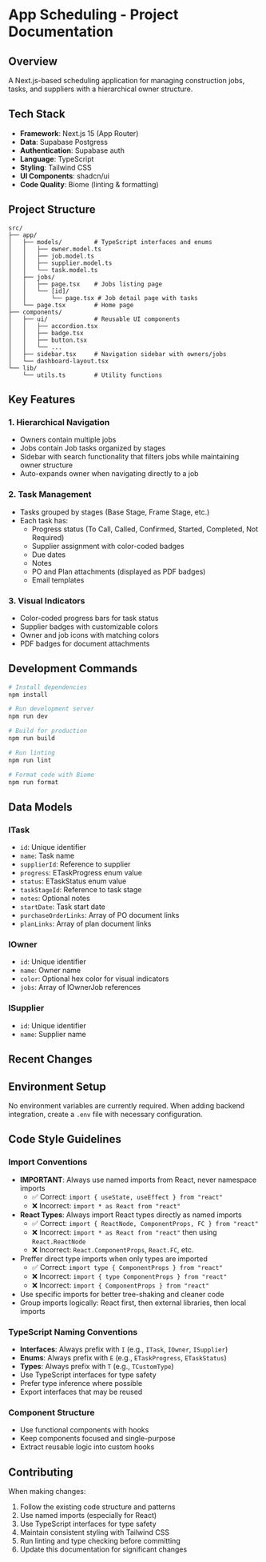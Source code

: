 # App Scheduling - Project Documentation

## Overview
A Next.js-based scheduling application for managing construction jobs, tasks, and suppliers with a hierarchical owner structure.

## Tech Stack
- **Framework**: Next.js 15 (App Router)
- **Data**: Supabase Postgress
- **Authentication**: Supabase auth
- **Language**: TypeScript
- **Styling**: Tailwind CSS
- **UI Components**: shadcn/ui
- **Code Quality**: Biome (linting & formatting)

## Project Structure
```
src/
├── app/
│   ├── models/         # TypeScript interfaces and enums
│   │   ├── owner.model.ts
│   │   ├── job.model.ts
│   │   ├── supplier.model.ts
│   │   └── task.model.ts
│   ├── jobs/
│   │   ├── page.tsx    # Jobs listing page
│   │   └── [id]/
│   │       └── page.tsx # Job detail page with tasks
│   └── page.tsx        # Home page
├── components/
│   ├── ui/             # Reusable UI components
│   │   ├── accordion.tsx
│   │   ├── badge.tsx
│   │   ├── button.tsx
│   │   └── ...
│   ├── sidebar.tsx     # Navigation sidebar with owners/jobs
│   └── dashboard-layout.tsx
└── lib/
    └── utils.ts        # Utility functions

```

## Key Features

### 1. Hierarchical Navigation
- Owners contain multiple jobs
- Jobs contain Job tasks organized by stages
- Sidebar with search functionality that filters jobs while maintaining owner structure
- Auto-expands owner when navigating directly to a job

### 2. Task Management
- Tasks grouped by stages (Base Stage, Frame Stage, etc.)
- Each task has:
  - Progress status (To Call, Called, Confirmed, Started, Completed, Not Required)
  - Supplier assignment with color-coded badges
  - Due dates
  - Notes
  - PO and Plan attachments (displayed as PDF badges)
  - Email templates

### 3. Visual Indicators
- Color-coded progress bars for task status
- Supplier badges with customizable colors
- Owner and job icons with matching colors
- PDF badges for document attachments

## Development Commands

```bash
# Install dependencies
npm install

# Run development server
npm run dev

# Build for production
npm run build

# Run linting
npm run lint

# Format code with Biome
npm run format
```

## Data Models

### ITask
- `id`: Unique identifier
- `name`: Task name
- `supplierId`: Reference to supplier
- `progress`: ETaskProgress enum value
- `status`: ETaskStatus enum value
- `taskStageId`: Reference to task stage
- `notes`: Optional notes
- `startDate`: Task start date
- `purchaseOrderLinks`: Array of PO document links
- `planLinks`: Array of plan document links

### IOwner
- `id`: Unique identifier
- `name`: Owner name
- `color`: Optional hex color for visual indicators
- `jobs`: Array of IOwnerJob references

### ISupplier
- `id`: Unique identifier
- `name`: Supplier name

## Recent Changes

## Environment Setup

No environment variables are currently required. When adding backend integration, create a `.env` file with necessary configuration.



## Code Style Guidelines

### Import Conventions
- **IMPORTANT**: Always use named imports from React, never namespace imports
  - ✅ Correct: `import { useState, useEffect } from "react"`
  - ❌ Incorrect: `import * as React from "react"`
- **React Types**: Always import React types directly as named imports
  - ✅ Correct: `import { ReactNode, ComponentProps, FC } from "react"`
  - ❌ Incorrect: `import * as React from "react"` then using `React.ReactNode`
  - ❌ Incorrect: `React.ComponentProps`, `React.FC`, etc.
- Preffer direct type imports when only types are imported
  - ✅ Correct: `import type { ComponentProps } from "react"`
  - ❌ Incorrect: `import { type ComponentProps } from "react"`
  - ❌ Incorrect: `import { ComponentProps } from "react"`
- Use specific imports for better tree-shaking and cleaner code
- Group imports logically: React first, then external libraries, then local imports

### TypeScript Naming Conventions
- **Interfaces**: Always prefix with `I` (e.g., `ITask`, `IOwner`, `ISupplier`)
- **Enums**: Always prefix with `E` (e.g., `ETaskProgress`, `ETaskStatus`)
- **Types**: Always prefix with `T` (e.g., `TCustomType`)
- Use TypeScript interfaces for type safety
- Prefer type inference where possible
- Export interfaces that may be reused

### Component Structure
- Use functional components with hooks
- Keep components focused and single-purpose
- Extract reusable logic into custom hooks

## Contributing

When making changes:
1. Follow the existing code structure and patterns
2. Use named imports (especially for React)
3. Use TypeScript interfaces for type safety
4. Maintain consistent styling with Tailwind CSS
5. Run linting and type checking before committing
6. Update this documentation for significant changes